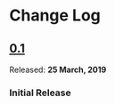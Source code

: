 # Change Log
## [0.1](https://github.com/mamadaliev/game-of-life/tree/0.1)
Released: **25 March, 2019**
### Initial Release